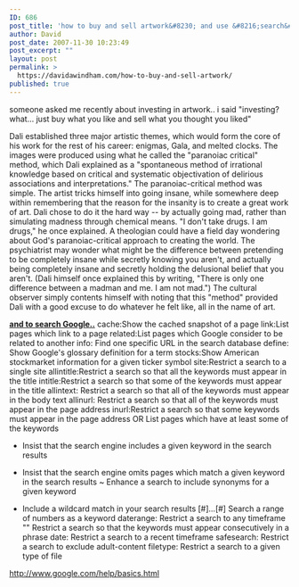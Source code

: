 ```yaml
---
ID: 686
post_title: 'how to buy and sell artwork&#8230; and use &#8216;search&#8217; commands.'
author: David
post_date: 2007-11-30 10:23:49
post_excerpt: ""
layout: post
permalink: >
  https://davidawindham.com/how-to-buy-and-sell-artwork/
published: true
---
```

someone asked me recently about investing in artwork..
i said "investing? what... just buy what you like and sell what you thought you liked"

Dali established three major artistic themes, which would form the core of his work for the rest of his career:  enigmas, Gala, and melted clocks. The images were produced using what he called the "paranoiac critical" method, which Dali explained as a "spontaneous method of irrational knowledge based on critical and systematic objectivation of delirious associations and interpretations."
The paranoiac-critical method was simple. The artist tricks himself into going insane, while somewhere deep within remembering that the reason for the insanity is to create a great work of art. Dali chose to do it the hard way -- by actually going mad, rather than simulating madness through chemical means. "I don't take drugs. I am drugs," he once explained.
A theologian could have a field day wondering about God's paranoiac-critical approach to creating the world. The psychiatrist may wonder what might be the difference between pretending to be completely insane while secretly knowing you aren't, and actually being completely insane and secretly holding the delusional belief that you aren't. (Dali himself once explained this by writing, "There is only one difference between a madman and me. I am not mad.")
The cultural observer simply contents himself with noting that this "method" provided Dali with a good excuse to do whatever he felt like, all in the name of art.

<a href="http://www.google.com/help/basics.html"><strong>
and to search Google..</strong></a>
cache:Show the cached snapshot of a page
link:List pages which link to a page
related:List pages which Google consider to be related to another
info: Find one specific URL in the search database
define: Show Google's glossary definition for a term
stocks:Show American stockmarket information for a given ticker symbol
site:Restrict a search to a single site
allintitle:Restrict a search so that all the keywords must appear in the title
intitle:Restrict a search so that some of the keywords must appear in the title
allintext: Restrict a search so that all of the keywords must appear in the body text
allinurl: Restrict a search so that all of the keywords must appear in the page address
inurl:Restrict a search so that some keywords must appear in the page address
OR List pages which have at least some of the keywords
+ Insist that the search engine includes a given keyword in the search results
-   Insist that the search engine omits pages which match a given keyword in the search results
~ Enhance a search to include synonyms for a given keyword
*  Include a wildcard match in your search results
[#]...[#]  Search a range of numbers as a keyword
daterange: Restrict a search to any timeframe
"" Restrict a search so that the keywords must appear consecutively in a phrase
date:  Restrict a search to a recent timeframe
safesearch:  Restrict a search to exclude adult-content
filetype:  Restrict a search to a given type of file

<a href="http://www.google.com/help/basics.html">http://www.google.com/help/basics.html</a>